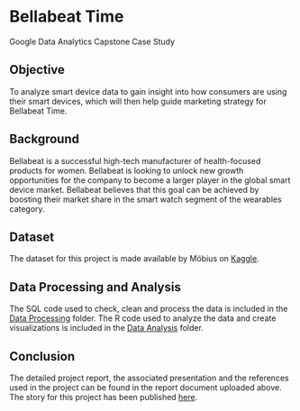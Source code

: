 # Bellabeat Time
Google Data Analytics Capstone Case Study 

## Objective
To analyze smart device data to gain insight into how consumers are using their smart devices, which will then help guide marketing strategy for Bellabeat Time.

## Background
Bellabeat is a successful high-tech manufacturer of health-focused products for women. Bellabeat is looking to unlock new growth opportunities for the company to become a larger
player in the global smart device market. Bellabeat believes that this goal can be achieved by boosting their market share in the smart watch segment of the wearables category.

## Dataset
The dataset for this project is made available by Möbius on [Kaggle](https://www.kaggle.com/arashnic/fitbit).

## Data Processing and Analysis
The SQL code used to check, clean and process the data is included in the [Data Processing](data_processing/sql_code) folder.
The R code used to analyze the data and create visualizations is included in the [Data Analysis](data_analysis/R_code) folder.

## Conclusion
The detailed project report, the associated presentation and the references used in the project can be found in the report document uploaded above.
The story for this project has been published [here](https://werodrigue.medium.com/bellabeat-can-play-it-smart-with-time-200ebbca9dae).
